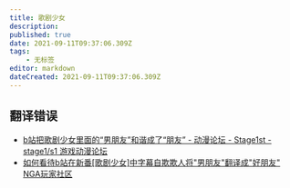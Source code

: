 ```yaml
---
title: 歌剧少女
description: 
published: true
date: 2021-09-11T09:37:06.309Z
tags:
    - 无标签
editor: markdown
dateCreated: 2021-09-11T09:37:06.309Z
---
```


## 翻译错误

+ [b站把歌剧少女里面的“男朋友”和谐成了“朋友” - 动漫论坛 - Stage1st - stage1/s1 游戏动漫论坛](https://web.archive.org/web/20210903153530/https://bbs.saraba1st.com/2b/thread-2019640-1-1.html)
+ [如何看待b站在新番[歌剧少女]中字幕自欺欺人将"男朋友"翻译成"好朋友" NGA玩家社区](https://archive.is/cQdGt "https://yues.org/read.php?tid=28190633")
